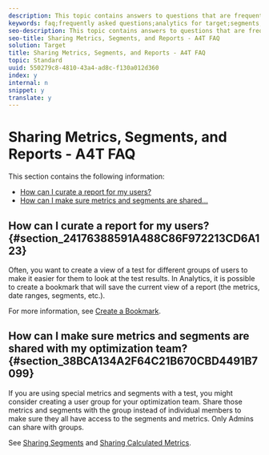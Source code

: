 ```yaml
---
description: This topic contains answers to questions that are frequently asked about sharing metrics, audiences, and reports when using Analytics as the reporting source for Target (A4T).
keywords: faq;frequently asked questions;analytics for target;segments;a4T;share reports
seo-description: This topic contains answers to questions that are frequently asked about sharing metrics, audiences, and reports when using Analytics as the reporting source for Target (A4T).
seo-title: Sharing Metrics, Segments, and Reports - A4T FAQ
solution: Target
title: Sharing Metrics, Segments, and Reports - A4T FAQ
topic: Standard
uuid: 550279c8-4810-43a4-ad8c-f130a012d360
index: y
internal: n
snippet: y
translate: y
---
```


# Sharing Metrics, Segments, and Reports - A4T FAQ

This section contains the following information: 


* [ How can I curate a report for my users?](c_a4t-faq-sharing-metrics-audiences-reports.md#section_24176388591A488C86F972213CD6A123)
* [ How can I make sure metrics and segments are shared...](c_a4t-faq-sharing-metrics-audiences-reports.md#section_38BCA134A2F64C21B670CBD4491B7099)


## How can I curate a report for my users? {#section_24176388591A488C86F972213CD6A123}

Often, you want to create a view of a test for different groups of users to make it easier for them to look at the test results. In Analytics, it is possible to create a bookmark that will save the current view of a report (the metrics, date ranges, segments, etc.). 

For more information, see [ Create a Bookmark](https://marketing.adobe.com/resources/help/en_US/sc/user/t_bookmarks_creating.html). 

## How can I make sure metrics and segments are shared with my optimization team? {#section_38BCA134A2F64C21B670CBD4491B7099}

If you are using special metrics and segments with a test, you might consider creating a user group for your optimization team. Share those metrics and segments with the group instead of individual members to make sure they all have access to the segments and metrics. Only Admins can share with groups. 

See [ Sharing Segments](https://marketing.adobe.com/resources/help/en_US/analytics/segment/t_seg_share.html) and [ Sharing Calculated Metrics](https://marketing.adobe.com/resources/help/en_US/analytics/calcmetrics/cm_sharing.html). 
